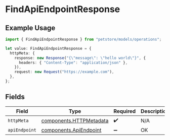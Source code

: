 # FindApiEndpointResponse

## Example Usage

```typescript
import { FindApiEndpointResponse } from "petstore/models/operations";

let value: FindApiEndpointResponse = {
  httpMeta: {
    response: new Response("{\"message\": \"hello world\"}", {
      headers: { "Content-Type": "application/json" },
    }),
    request: new Request("https://example.com"),
  },
};
```

## Fields

| Field                                                              | Type                                                               | Required                                                           | Description                                                        |
| ------------------------------------------------------------------ | ------------------------------------------------------------------ | ------------------------------------------------------------------ | ------------------------------------------------------------------ |
| `httpMeta`                                                         | [components.HTTPMetadata](../../models/components/httpmetadata.md) | :heavy_check_mark:                                                 | N/A                                                                |
| `apiEndpoint`                                                      | [components.ApiEndpoint](../../models/components/apiendpoint.md)   | :heavy_minus_sign:                                                 | OK                                                                 |